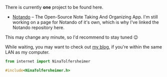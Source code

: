 There is currently **one** project to be found here.

* [Notando](https://github.com/NinaTolfersheimer/Notando/blob/gh-pages/index.md) – The Open-Source Note Taking And Organizing App. I'm still working on a page for Notando of it's own, which is why I've linked the Notando repository here.

This may change any minute, so I'd recommend to stay tuned :wink:

While waiting, you may want to check out [my blog](http://raspberrypi/), if you're within the same LAN as my computer.

```python
from internet import NinaTolfersheimer
```
```C
#include<NinaTolfersheimer.h>
```
